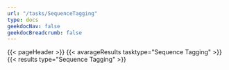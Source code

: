 ```yaml
---
url: "/tasks/SequenceTagging"
type: docs
geekdocNav: false
geekdocBreadcrumb: false
---
```


{{< pageHeader >}}
{{< avarageResults tasktype="Sequence Tagging" >}}
{{< results type="Sequence Tagging" >}}
